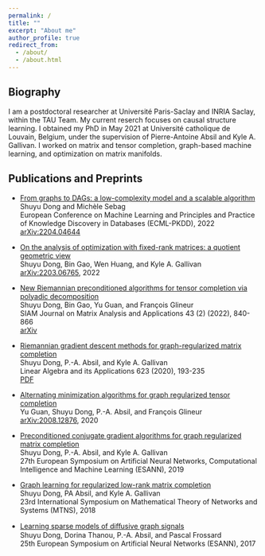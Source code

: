 ```yaml
---
permalink: /
title: "" 
excerpt: "About me"
author_profile: true
redirect_from: 
  - /about/
  - /about.html
---
```


## Biography 

I am a postdoctoral researcher at Université Paris-Saclay and INRIA Saclay, within the TAU Team. 
My current reserch focuses on causal structure learning. 
I obtained my PhD in May 2021 at Université catholique de Louvain, Belgium, under the supervision of Pierre-Antoine Absil and Kyle A. Gallivan. I worked on matrix and tensor completion, graph-based machine learning, and optimization on matrix manifolds. 

## Publications and Preprints  

- [From graphs to DAGs: a low-complexity model and a scalable algorithm](https://arxiv.org/abs/2204.04644)  
Shuyu Dong and Michèle Sebag  
European Conference on Machine Learning and Principles and Practice of Knowledge Discovery in Databases (ECML-PKDD), 2022  
[arXiv:2204.04644](https://arxiv.org/pdf/2204.04644.pdf)

- [On the analysis of optimization with fixed-rank matrices: a quotient geometric view](https://arxiv.org/abs/2203.06765)  
Shuyu Dong, Bin Gao, Wen Huang, and Kyle A. Gallivan  
[arXiv:2203.06765](https://arxiv.org/pdf/2203.06765.pdf), 2022 

- [New Riemannian preconditioned algorithms for tensor completion via polyadic decomposition](https://doi.org/10.1137/21M1394734)  
Shuyu Dong, Bin Gao, Yu Guan, and François Glineur  
SIAM Journal on Matrix Analysis and Applications 43 (2) (2022), 840-866  
[arXiv](https://arxiv.org/pdf/2101.11108.pdf) 

- [Riemannian gradient descent methods for graph-regularized matrix completion](https://doi.org/10.1016/j.laa.2020.06.010)  
Shuyu Dong, P.-A. Absil, and Kyle A. Gallivan   
Linear Algebra and its Applications 623 (2020), 193-235  
[PDF](/files/grmc-uclouvain-dial.pdf) 

- [Alternating minimization algorithms for graph regularized tensor completion](https://arxiv.org/abs/2008.12876)  
Yu Guan, Shuyu Dong, P.-A. Absil, and François Glineur   
[arXiv:2008.12876](https://arxiv.org/pdf/2008.12876.pdf), 2020  

- [Preconditioned conjugate gradient algorithms for graph regularized matrix completion](https://www.esann.org/sites/default/files/proceedings/legacy/es2019-133.pdf)  
Shuyu Dong, P.-A. Absil, and Kyle A. Gallivan  
27th European Symposium on Artificial Neural Networks, Computational Intelligence and Machine Learning (ESANN), 2019  

- [Graph learning for regularized low-rank matrix completion](https://mtns2018.hkust.edu.hk/media/files/0153.pdf)  
Shuyu Dong, PA Absil, and Kyle A. Gallivan  
23rd International Symposium on Mathematical Theory of Networks and Systems (MTNS), 2018

- [Learning sparse models of diﬀusive graph signals](https://www.esann.org/sites/default/files/proceedings/legacy/es2017-116.pdf)  
Shuyu Dong, Dorina Thanou, P.-A. Absil, and Pascal Frossard  
25th European Symposium on Artificial Neural Networks	(ESANN), 2017



